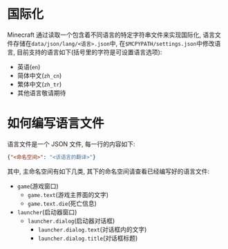 # 国际化
Minecraft 通过读取一个包含着不同语言的特定字符串文件来实现国际化, 语言文件存储在`data/json/lang/<语言>.json`中,
在`$MCPYPATH/settings.json`中修改语言, 目前支持的语言如下(括号里的字符是可设置语言选项):

- 英语(`en`)
- 简体中文(`zh_cn`)
- 繁体中文(`zh_tr`)
- 其他语言敬请期待

# 如何编写语言文件
语言文件是一个 JSON 文件, 每一行的内容如下:
```json
{"<命名空间>": "<该语言的翻译>"}
```

其中, 主命名空间有如下几类, 其下的命名空间请查看已经编写好的语言文件:

- `game`(游戏窗口)
  - `game.text`(游戏主界面的文字)
  - `game.text.die`(死亡信息)
- `launcher`(启动器窗口)
  - `launcher.dialog`(启动器对话框)
    - `launcher.dialog.text`(对话框内的文字)
    - `launcher.dialog.title`(对话框标题)
